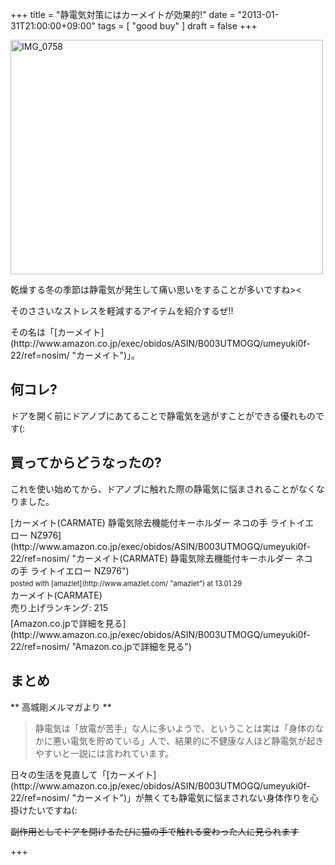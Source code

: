 +++
title =  "静電気対策にはカーメイトが効果的!"
date =  "2013-01-31T21:00:00+09:00"
tags = [ "good buy" ]
draft = false
+++
<p><a href="http://www.flickr.com/photos/68742489@N02/8428912913/" title="IMG_0758 by umeyuki1326, on Flickr"><img src="http://farm9.staticflickr.com/8229/8428912913_5e4535dbfe.jpg" width="500" height="375" alt="IMG_0758"></a></p>

<p>乾燥する冬の季節は静電気が発生して痛い思いをすることが多いですね&gt;&lt;</p>

<p>そのささいなストレスを軽減するアイテムを紹介するぜ!!</p>

<p>その名は「[カーメイト](http://www.amazon.co.jp/exec/obidos/ASIN/B003UTMOGQ/umeyuki0f-22/ref=nosim/ "カーメイト")」。</p>

## 何コレ?

<p>ドアを開く前にドアノブにあてることで静電気を逃がすことができる優れものです(:</p>

## 買ってからどうなったの?

<p>これを使い始めてから、ドアノブに触れた際の静電気に悩まされることがなくなりました。</p>

<div class="amazlet-box" style="margin-bottom:0px"><div class="amazlet-image" style="float:left;margin:0px 12px 1px 0px">[カーメイト(CARMATE) 静電気除去機能付キーホルダー ネコの手 ライトイエロー NZ976](http://www.amazon.co.jp/exec/obidos/ASIN/B003UTMOGQ/umeyuki0f-22/ref=nosim/ "カーメイト(CARMATE) 静電気除去機能付キーホルダー ネコの手 ライトイエロー NZ976")<div class="amazlet-powered-date" style="font-size:80%;margin-top:5px;line-height:120%">posted with [amazlet](http://www.amazlet.com/ "amazlet") at 13.01.29</div></div><div class="amazlet-detail">カーメイト(CARMATE) <br />売り上げランキング: 215<br /></div><div class="amazlet-sub-info" style="float: left"><div class="amazlet-link" style="margin-top: 5px">[Amazon.co.jpで詳細を見る](http://www.amazon.co.jp/exec/obidos/ASIN/B003UTMOGQ/umeyuki0f-22/ref=nosim/ "Amazon.co.jpで詳細を見る")</div></div></div><div class="amazlet-footer" style="clear: left"></div></div>

## まとめ

<p>** 高城剛メルマガより **</p>

<blockquote>静電気は「放電が苦手」な人に多いようで、ということは実は「身体のなかに悪い電気を貯めている」人で、結果的に不健康な人ほど静電気が起きやすいと一説には言われています。</blockquote>

<p>日々の生活を見直して「[カーメイト](http://www.amazon.co.jp/exec/obidos/ASIN/B003UTMOGQ/umeyuki0f-22/ref=nosim/ "カーメイト")」が無くても静電気に悩まされない身体作りを心掛けたいですね(:</p>

<p><del datetime="2013-01-30T20:55:21+00:00">副作用としてドアを開けるたびに猫の手で触れる変わった人に見られます</del></p>

+++
